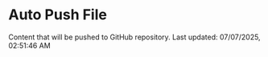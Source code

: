 # Auto Push File

Content that will be pushed to GitHub repository.
Last updated: 07/07/2025, 02:51:46 AM